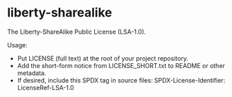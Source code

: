 # liberty-sharealike

The Liberty-ShareAlike Public License (LSA-1.0).

Usage:

- Put LICENSE (full text) at the root of your project repository.
- Add the short-form notice from LICENSE_SHORT.txt to README or other metadata.
- If desired, include this SPDX tag in source files:
      SPDX-License-Identifier: LicenseRef-LSA-1.0

